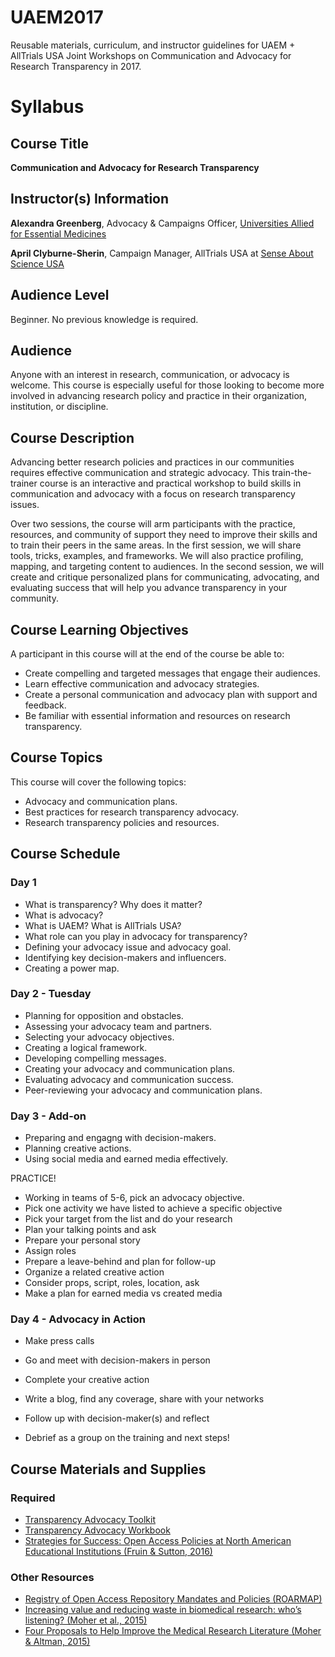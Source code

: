 # UAEM2017
Reusable materials, curriculum, and instructor guidelines for UAEM + AllTrials USA Joint Workshops on Communication and Advocacy for Research Transparency in 2017.

# Syllabus

## Course Title
**Communication and Advocacy for Research Transparency**

## Instructor(s) Information 
**Alexandra Greenberg**, Advocacy & Campaigns Officer, [Universities Allied for Essential Medicines](https://uaem.org/)

**April Clyburne-Sherin**, Campaign Manager, AllTrials USA at [Sense About Science USA](http://www.senseaboutscienceusa.org/) 

## Audience Level 
Beginner. No previous knowledge is required.

## Audience
Anyone with an interest in research, communication, or advocacy is welcome. This course is especially useful for those looking to become more involved in advancing research policy and practice in their organization, institution, or discipline.

## Course Description 
Advancing better research policies and practices in our communities requires effective communication and strategic advocacy. This train-the-trainer course is an interactive and practical workshop to build skills in communication and advocacy with a focus on research transparency issues. 

Over two sessions, the course will arm participants with the practice, resources, and community of support they need to improve their skills and to train their peers in the same areas. In the first session, we will share tools, tricks, examples, and frameworks. We will also practice profiling, mapping, and targeting content to audiences. In the second session, we will create and critique personalized plans for communicating, advocating, and evaluating success that will help you advance transparency in your community.

## Course Learning Objectives 

A participant in this course will at the end of the course be able to:
* Create compelling and targeted messages that engage their audiences.
* Learn effective communication and advocacy strategies.
* Create a personal communication and advocacy plan with support and feedback.
* Be familiar with essential information and resources on research transparency.

## Course Topics

This course will cover the following topics:
* Advocacy and communication plans.
* Best practices for research transparency advocacy.
* Research transparency policies and resources.

## Course Schedule

### Day 1 

* What is transparency? Why does it matter?
* What is advocacy?
* What is UAEM? What is AllTrials USA? 
* What role can you play in advocacy for transparency?
* Defining your advocacy issue and advocacy goal.
* Identifying key decision-makers and influencers.
* Creating a power map.

### Day 2 - Tuesday 

* Planning for opposition and obstacles.
* Assessing your advocacy team and partners.
* Selecting your advocacy objectives.
* Creating a logical framework.
* Developing compelling messages.
* Creating your advocacy and communication plans.
* Evaluating advocacy and communication success.
* Peer-reviewing your advocacy and communication plans.

### Day 3 - Add-on

* Preparing and engagng with decision-makers.
* Planning creative actions.
* Using social media and earned media effectively.

PRACTICE! 
* Working in teams of 5-6, pick an advocacy objective.
* Pick one activity we have listed to achieve a specific objective
* Pick your target from the list and do your research
* Plan your talking points and ask
* Prepare your personal story
* Assign roles
* Prepare a leave-behind and plan for follow-up
* Organize a related creative action
* Consider props, script, roles, location, ask
* Make a plan for earned media vs created media

### Day 4 - Advocacy in Action

* Make press calls
* Go and meet with decision-makers in person
* Complete your creative action
* Write a blog, find any coverage, share with your networks
* Follow up with decision-maker(s) and reflect

* Debrief as a group on the training and next steps!


## Course Materials and Supplies

### Required 

* [Transparency Advocacy Toolkit](https://github.com/AllTrialsUSA/UAEM2017/blob/master/Transparency_advocacy_toolkit.md)
* [Transparency Advocacy Workbook](https://github.com/AllTrialsUSA/UAEM2017/blob/master/Advocacy_toolkit_worksheets.pdf)
* [Strategies for Success: Open Access Policies at North American Educational Institutions (Fruin & Sutton, 2016)](https://github.com/AllTrialsUSA/UAEM2017/blob/master/Strategies-for-Success_Fruin-Sutton-2016.pdf)

### Other Resources

* [Registry of Open Access Repository Mandates and Policies (ROARMAP) ](https://roarmap.eprints.org/)
* [Increasing value and reducing waste in biomedical research: who’s listening? (Moher et al., 2015)](https://github.com/AllTrialsUSA/UAEM2017/blob/master/Increasing-value-and-reducing-waste-in-biomedical-research-whos-listening_Moher-2015.pdf)
* [Four Proposals to Help Improve the Medical Research Literature (Moher & Altman, 2015)](https://github.com/AllTrialsUSA/UAEM2017/blob/master/Four-Proposals-to-Help-Improve-the-Medical-Research-Literature_Moher-Altman-2015.PDF)

